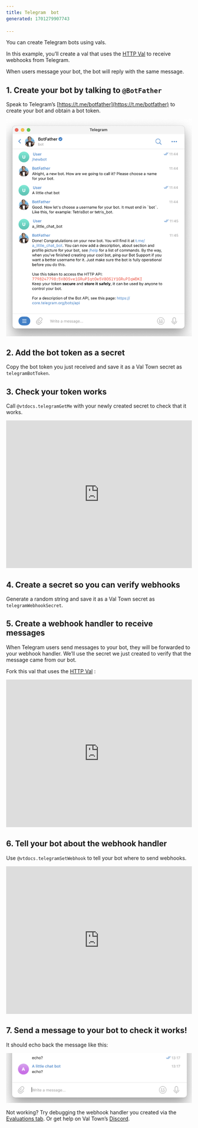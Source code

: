 ```yaml
---
title: Telegram  bot
generated: 1701279907743

---
```


You can create Telegram bots using vals.

In this example, you’ll create a val that uses the [HTTP Val](../http-val) to
receive webhooks from Telegram.

When users message your bot, the bot will reply with the same message.

## 1. Create your bot by talking to `@BotFather`

Speak to Telegram’s [https://t.me/botfather](https://t.me/botfather) to create
your bot and obtain a bot token.

![Screenshot 2023-06-23 at 11.46.35.png](./create-a-telegram-echo-bot/screenshot_2023-06-23_at_114635.png)

## 2. Add the bot token as a secret

Copy the bot token you just received and save it as a Val Town secret as
`telegramBotToken`.

## 3. Check your token works

Call `@vtdocs.telegramGetMe` with your newly created secret to check that it
works.

<div class="not-content">
  <iframe src="https://www.val.town/embed/vtdocs.getMeExample" width="100%" frameborder="no" style="height: 400px;">
    &#x20;
  </iframe>
</div>

## 4. Create a secret so you can verify webhooks

Generate a random string and save it as a Val Town secret as
`telegramWebhookSecret`.

## 5. Create a webhook handler to receive messages

When Telegram users send messages to your bot, they will be forwarded to your
webhook handler. We’ll use the secret we just created to verify that the message
came from our bot.

Fork this val that uses the [HTTP Val](../http-val) :

<div class="not-content">
  <iframe src="https://www.val.town/embed/neverstew.telegramWebhookEchoMessage" width="100%" frameborder="no" style="height: 400px;">
    &#x20;
  </iframe>
</div>

## 6. Tell your bot about the webhook handler

Use `@vtdocs.telegramSetWebhook` to tell your bot where to send webhooks.

<div class="not-content">
  <iframe src="https://www.val.town/embed/neverstew.setWebhookExample" width="100%" frameborder="no" style="height: 400px;">
    &#x20;
  </iframe>
</div>

## 7. Send a message to your bot to check it works!

It should echo back the message like this:

![Screenshot 2023-06-23 at 13.17.52.png](./create-a-telegram-echo-bot/screenshot_2023-06-23_at_131752.png)

Not working? Try debugging the webhook handler you created via the
[Evaluations tab](https://www.val.town/settings/evaluations). Or get help on Val
Town’s [Discord](https://discord.gg/dHv45uN5RY).
